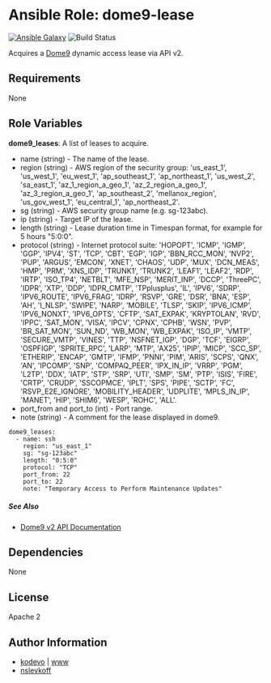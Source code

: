 # Ansible Role: dome9-lease

[![Ansible Galaxy](https://img.shields.io/badge/galaxy-kodevo.dome9--lease-blue.svg)](https://galaxy.ansible.com/kodevo/dome9-lease/)
![Build Status](https://travis-ci.org/kodevo/ansible-dome9-lease.svg?branch=master)

Acquires a [Dome9](https://dome9.com) dynamic access lease via API v2.

## Requirements

None

## Role Variables

**dome9_leases**: A list of leases to acquire.

* name (string) - The name of the lease.
* region (string) - AWS region of the security group: 'us_east_1', 'us_west_1', 'eu_west_1', 'ap_southeast_1', 'ap_northeast_1', 'us_west_2', 'sa_east_1', 'az_1_region_a_geo_1', 'az_2_region_a_geo_1', 'az_3_region_a_geo_1', 'ap_southeast_2', 'mellanox_region', 'us_gov_west_1', 'eu_central_1', 'ap_northeast_2'.
* sg (string) - AWS security group name (e.g. sg-123abc).
* ip (string) - Target IP of the lease.
* length (string) - Lease duration time in Timespan format, for example for 5 hours "5:0:0".
* protocol (string) - Internet protocol suite: 'HOPOPT', 'ICMP', 'IGMP', 'GGP', 'IPV4', 'ST', 'TCP', 'CBT', 'EGP', 'IGP', 'BBN_RCC_MON', 'NVP2', 'PUP', 'ARGUS', 'EMCON', 'XNET', 'CHAOS', 'UDP', 'MUX', 'DCN_MEAS', 'HMP', 'PRM', 'XNS_IDP', 'TRUNK1', 'TRUNK2', 'LEAF1', 'LEAF2', 'RDP', 'IRTP', 'ISO_TP4', 'NETBLT', 'MFE_NSP', 'MERIT_INP', 'DCCP', 'ThreePC', 'IDPR', 'XTP', 'DDP', 'IDPR_CMTP', 'TPplusplus', 'IL', 'IPV6', 'SDRP', 'IPV6_ROUTE', 'IPV6_FRAG', 'IDRP', 'RSVP', 'GRE', 'DSR', 'BNA', 'ESP', 'AH', 'I_NLSP', 'SWIPE', 'NARP', 'MOBILE', 'TLSP', 'SKIP', 'IPV6_ICMP', 'IPV6_NONXT', 'IPV6_OPTS', 'CFTP', 'SAT_EXPAK', 'KRYPTOLAN', 'RVD', 'IPPC', 'SAT_MON', 'VISA', 'IPCV', 'CPNX', 'CPHB', 'WSN', 'PVP', 'BR_SAT_MON', 'SUN_ND', 'WB_MON', 'WB_EXPAK', 'ISO_IP', 'VMTP', 'SECURE_VMTP', 'VINES', 'TTP', 'NSFNET_IGP', 'DGP', 'TCF', 'EIGRP', 'OSPFIGP', 'SPRITE_RPC', 'LARP', 'MTP', 'AX25', 'IPIP', 'MICP', 'SCC_SP', 'ETHERIP', 'ENCAP', 'GMTP', 'IFMP', 'PNNI', 'PIM', 'ARIS', 'SCPS', 'QNX', 'AN', 'IPCOMP', 'SNP', 'COMPAQ_PEER', 'IPX_IN_IP', 'VRRP', 'PGM', 'L2TP', 'DDX', 'IATP', 'STP', 'SRP', 'UTI', 'SMP', 'SM', 'PTP', 'ISIS', 'FIRE', 'CRTP', 'CRUDP', 'SSCOPMCE', 'IPLT', 'SPS', 'PIPE', 'SCTP', 'FC', 'RSVP_E2E_IGNORE', 'MOBILITY_HEADER', 'UDPLITE', 'MPLS_IN_IP', 'MANET', 'HIP', 'SHIM6', 'WESP', 'ROHC', 'ALL'.
* port_from and port_to (int) - Port range.
* note (string) - A comment for the lease displayed in dome9.

```
dome9_leases:
  - name: ssh
    region: "us_east_1"
    sg: "sg-123abc"
    length: "0:5:0"
    protocol: "TCP"
    port_from: 22
    port_to: 22
    note: "Temporary Access to Perform Maintenance Updates"
```

##### See Also
* [Dome9 v2 API Documentation](https://github.com/Dome9/V2_API#aws-lease-create)

## Dependencies

None

## License

Apache 2

## Author Information

* [kodevo](https://github.com/kodevo) | [www](http://www.kodevo.com)
* [nslevkoff](https://github.com/nslevkoff)
